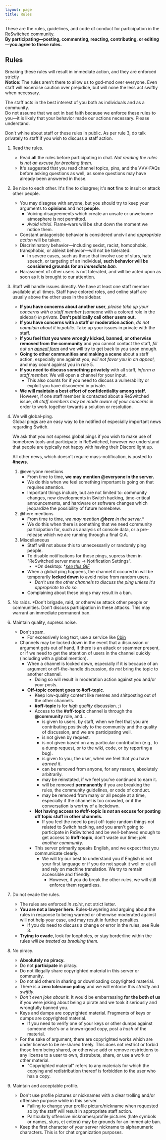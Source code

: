 ```yaml
---
layout: page
title: Rules
---
```


These are the rules, guidelines, and code of conduct for participation in the ReSwitched community.  
**By participating—posting, commenting, reacting, contributing, or editing—you agree to these rules.**

## Rules

Breaking these rules will result in immediate action, and they are enforced strictly  
**Notice**: The rules aren't there to allow us to god-mod over everyone. Even staff will excercise caution over prejudice, but will none the less act swiftly when necessary.

The staff acts in the best interest of you both as individuals and as a community.  
Do not assume that we act in bad faith because we enforce these rules to you—it is likely that your behavior made our actions necessary. Please understand.

Don't whine about staff or these rules in public. As per rule 3, do talk privately to staff if you wish to discuss a staff action.

1. Read the rules.
    - Read __all__ the rules before participating in chat. *Not reading the rules is not an excuse for breaking them.*
    - It's suggested that you read channel topics, pins, and the VVV-FAQs before asking questions as well, as some questions may have already been answered in those.
2. Be nice to each other.
    It's fine to disagree; it's __not__ fine to insult or attack other people.
    - You may disagree with anyone, but you should try to keep your arguments to __opinions__ and not __people__.
        - Voicing disagreements which create an unsafe or unwelcome atmosphere is not permitted.
        - *Avoid vitriol*. Flame-wars will be shut down the moment we notice them.
    - Constant antagonistic behavior is considered uncivil and *appropriate action* will be taken.
    - Discriminatory behavior—including sexist, racist, homophobic, transphobic, or ableist behavior—will not be tolerated.
        - In severe cases, such as those that involve use of slurs, hate speech, or targeting of an individual, **such behavior will be considered grounds for an *immediate ban***.
    - Harassment of other users is not tolerated, and will be acted upon as soon as it is brought to our attention.
3. Staff will handle issues directly.
    We have at least one staff member available at all times. Staff have colored roles, and online staff are usually above the other uses in the sidebar. 
    - __If you have concerns about another user__, *please take up your concerns with a staff member* (someone with a colored role in the sidebar) *in private*. **Don't publically call other users out.**
    - __If you have concerns with a staff or moderation action__, *do not complain about it in public.* Take up your issues in private with the staff.
    - __If you feel that you were wrongly kicked, banned, or otherwise removed from the community__ and you cannot contact the staff, *fill out an [appeal form](https://docs.google.com/forms/d/e/1FAIpQLScN7YRN9PY_sn26p8lXk_dJgUBYlx3Qwq_6EYxT5TMR0ie6yQ/viewform)* and we will try to get back to you soon enough.
    - __Going to other communities and making a scene__ about a staff action, especially one against you, *will not favor you in an appeal*, and may count against you in rule 5.
    - __If you need to discuss something privately__ with all staff, *inform a staff member.* We will open a channel for your input.
        - This also counts for if you need to discuss a vulnerability or exploit you have discovered in private.
    - __We will maintain a best effort of confidentiality among staff.__ However, if one staff member is contacted about a ReSwitched issue, *all staff members may be made aware of your concerns* in order to work together towards a solution or resolution.
4. We will global-ping.  
    Global pings are an easy way to be notified of especially important news regarding Switch.

    We ask that you not supress global pings if you wish to make use of homebrew tools and participate in ReSwitched, however we understand that people are typically not happy with having their Discord light up.

    All other news, which doesn't require mass-notification, is posted to __#news__.
    1. @everyone mentions
        - From time to time, **we may mention @everyone in the server.**
        - We do this when we feel something important is going on that requires attention.
        - Important things include, but are not limited to: community changes, new developments in Switch hacking, time-critical announcements, and hardware or software changes which jeopardize the possibility of future homebrew.
    2. @here mentions
        - From time to time, *we may mention __@here__ in the server.**
        - We do this when there is something that we need community participation for, such as analysis of console data, or a pre-release which we are running through a final Q.A.
    3. Miscellaneous
        - Staff will not abuse this to unnecessarily or randomly ping people.
        - To disable notifications for these pings, supress them in "ReSwitched server menu → Notification Settings".
            - *On desktop: *[*see this GIF*](https://cdn.discordapp.com/attachments/290068297238446082/397605479154450450/2017-12-23_20-57-21.gif)
        - When a global ping happens, the channel it occured in will be temporarily **locked down** to avoid noise from random users.
            - *Don't use the other channels to discuss the ping unless it's appropriate to do so.*
        - Complaining about these pings may result in a ban.
5. No raids.
    *Don't brigade, raid, or otherwise attack other people or communities. Don't discuss participation in these attacks. This may warrant an immediate permanent ban.
6. Maintain quality, supress noise.
    - Don't spam.
        - For excessively long text, use a service like [0bin](https://0bin.net/)
    - Channels may be locked down in the event that a discussion or argument gets out of hand, if there is an attack or spammer present, or if we need to get the attention of users in the channel quickly (including with a global mention).
        - When a channel is locked down, especially if it is because of an argument or off-the-handle discussion, do *not* bring the topic to another channel.
            - Doing so will result in moderation action against you and/or your posts.
        - **Off-topic content goes to #off-topic**.
            - Keep low-quality content like memes and shitposting out of the other channels.
            - __#off-topic__ is for *high quality* discussion. ;)
            - Access to the __#off-topic__ channel is through the __@community__ role, and...
                - is given to users, by staff, when we feel that you are contributing positiviely to the community and the quality of discussion, and we are participating well.
                - is not given by request.
                - is not given based on any particular contribution (e.g., to a dump request, or to the wiki, code, or by reporting a bug).
                - is given to you, the user, when we feel that you have *earned it*.
                - can be removed from anyone, for any reason, absolutely arbitrarily.
                - may be reinstated, if we feel you've continued to earn it.
                - will be removed __permanently__ if you are breaking the rules, the community guidelines, or code of conduct.
                - may be removed from many or all people at a time, especially if the channel is too crowded, or if the conversation is worthy of a lockdown.
            - **Not having access to #off-topic is *not* an excuse for posting off topic stuff in other channels.**
                - If you feel the need to post off-topic random things not related to Switch hacking, and you aren't going to participate in ReSwitched and be well-behaved enough to get access to __#off-topic__, don't waste our time; *join another community*.
            - This server primarily speaks English, and we expect that you communicate clearly.
                - We will try our best to understand you if English is not your first language or if you do not speak it well or at all and rely on machine translation. We try to remain accessible and friendly.
                    - However, if you do break the other rules, we will still enforce them regardless.
7. Do not evade the rules.
    - The rules are enforced *in spirit*, not strict letter.
    - **You are not a lawyer here.** Rules-lawyering and arguing about the rules in response to being warned or otherwise moderated against will not help your case, and may result in further penalties.
        - If you do need to discuss a change or error in the rules, see Rule 3.
    - **Trying to evade**, look for loopholes, or stay borderline within the rules *will be treated as breaking them.*
8. No piracy.
    - **Absolutely no piracy.**
    - Do not __participate__ in piracy.
    - Do not illegally share copyrighted material in this server or community.
    - Do not aid others in sharing or downloading copyrighted material.
    - There is a **zero tolerance policy** and we will enforce this *strictly* and *swiftly*.
    - *Don't even joke about it.* It would be embarrassing __for the both of us__ if you were joking about being a pirate and we took it seriously and wrongfully banned you.
    - Keys and dumps are copyrighted material. Fragments of keys or dumps are copyrighted material.
        - If you need to verify one of your keys or other dumps against someone else's or a known-good copy, post a *hash* of the material.
    - For the sake of argument, there are copyrighted works which are under license to be re-shared freely. This does not restrict or forbid those from being shared, or otherwise add or remove restrictions to any license to a user to own, distrubute, share, or use a work or other material.
        - "Copyrighted material" refers to any materials for which the copying and redistribution thereof is forbidden to the user who has a copy.
9. Maintain and acceptable profile.
    - Don't use profile pictures or nicknames with a clear trolling and/or offensive purpose while in this server.
        - Failing to change your profile picture/nickname when requested so by the staff will result in appropriate staff action.
        - Particularly offensive nicknames/profile pictures (hate symbols or names, slurs, et cetera) may be grounds for an immediate ban.
    - Keep the first character of your server nickname to alphanumeric characters. This is for chat organization purposes.
